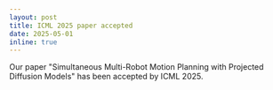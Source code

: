 ```yaml
---
layout: post
title: ICML 2025 paper accepted
date: 2025-05-01
inline: true
---
```


Our paper "Simultaneous Multi-Robot Motion Planning with Projected Diffusion Models" has been accepted by ICML 2025.
